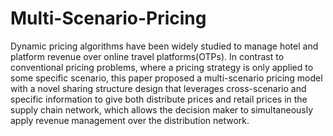 # Multi-Scenario-Pricing
Dynamic pricing algorithms have been widely studied to manage hotel and platform revenue over online travel platforms(OTPs). In contrast to conventional pricing problems, where a pricing strategy is only applied to some specific scenario, this paper proposed a multi-scenario pricing model with a novel sharing structure design that leverages cross-scenario and specific information to give both distribute prices and retail prices in the supply chain network, which allows the decision maker to simultaneously apply revenue management over the distribution network.
